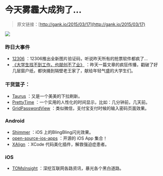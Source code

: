 # 今天雾霾大成狗了...

> 原文链接：[http://gank.io/2015/03/17](http://gank.io/2015/03/17)

![](http://g1.ykimg.com/0511399953E4EB092502246399E0B204)

### 昨日大事件

* [12306](http://tech.sina.com.cn/i/2015) ：12306推出全新图片验证码，听说昨天所有的抢票软件都疯了...
* [《大学生找不到工作，也就创不了业》](http://www.jianshu.com/p/0301478ecc1a) ：昨天一篇文章的疯狂传播，戳破了好几层窗户纸，都快捅到隔壁老王家了，献给年轻气盛的大学生们。

### 干货篮子：

* [Taurus](https://github.com/Yalantis/Taurus) ：又是一个美美的下拉刷新。
* [PrettyTime](http://www.ocpsoft.org/prettytime/) ：一个实用的人性化的时间显示，比如：几分钟前，几天前。
* [GridPasswordView](https://github.com/Jungerr/GridPasswordView) ：类似微信，支付宝支付时候的输入密码页面效果。

### Android

* [Shimmer](https://github.com/facebook/Shimmer) ：iOS 上的BlingBling闪光效果。
* [open-source-ios-apps](https://github.com/dkhamsing/open) ：开源的 iOS App 集合！
* [XAlign](https://github.com/qfish/XAlign) ：XCode 代码美化插件，解救强迫症患者。

### iOS

* [TOMsInsight](http://weixin.sogou.com/gzh?openid=oIWsFt) ：深挖互联网各路资讯，暴光各个黑白道路。

